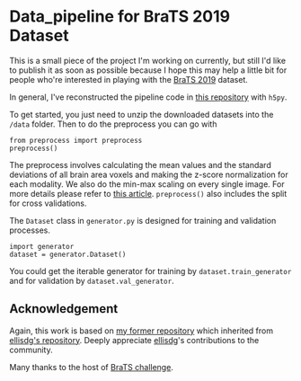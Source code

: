 # Data_pipeline for BraTS 2019 Dataset
This is a small piece of the project I'm working on currently, but still I'd like to publish it as soon as possible because I hope this may help a little bit for people who're interested in playing with the [BraTS 2019](https://www.med.upenn.edu/cbica/brats2019.html) dataset.

In general, I've reconstructed the pipeline code in [this repository](https://github.com/woodywff/brats_2019]) with `h5py`.

To get started, you just need to unzip the downloaded datasets into the `/data` folder. Then to do the preprocess you can go with 
```
from preprocess import preprocess
preprocess()
```
The preprocess involves calculating the mean values and the standard deviations of all brain area voxels and making the z-score normalization for each modality. We also do the min-max scaling on every single image. For more details please refer to [this article](https://arxiv.org/abs/1909.12901). `preprocess()` also includes the split for cross validations.


The `Dataset` class in `generator.py` is designed for training and validation processes. 
```
import generator
dataset = generator.Dataset()
```
You could get the iterable generator for training by `dataset.train_generator` and for validation by `dataset.val_generator`.

## Acknowledgement
Again, this work is based on [my former repository](https://github.com/woodywff/brats_2019]) which inherited from [ellisdg's repository](https://github.com/ellisdg/3DUnetCNN.git). Deeply appreciate [ellisdg](https://github.com/ellisdg)'s contributions to the community.

Many thanks to the host of [BraTS challenge](https://www.med.upenn.edu/cbica/brats2019.html).
